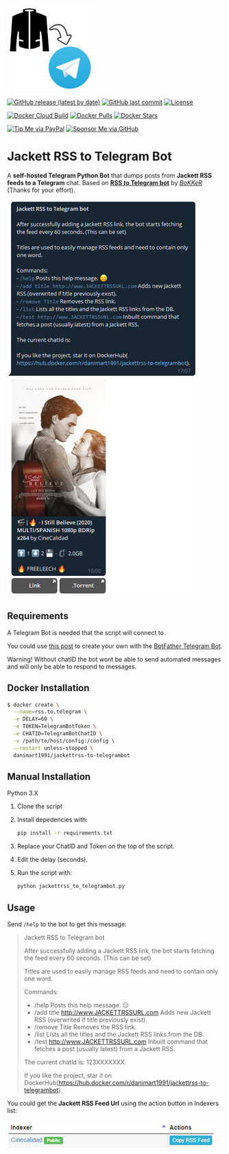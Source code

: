![Jackett RSS to Telegram Bot logo](/docs/images/logo.png)

[![GitHub release (latest by date)](https://img.shields.io/github/v/release/danimart1991/jackettrss-to-telegrambot)](https://github.com/danimart1991/jackettrss-to-telegrambot/releases)
[![GitHub last commit](https://img.shields.io/github/last-commit/danimart1991/jackettrss-to-telegrambot)](https://github.com/danimart1991/jackettrss-to-telegrambot/commits)
[![License](https://img.shields.io/github/license/danimart1991/jackettrss-to-telegrambot)](https://github.com/danimart1991/jackettrss-to-telegrambot/blob/main/LICENSE)

[![Docker Cloud Build](https://img.shields.io/docker/cloud/build/danimart1991/jackettrss-to-telegrambot)](https://hub.docker.com/r/danimart1991/jackettrss-to-telegrambot)
[![Docker Pulls](https://img.shields.io/docker/pulls/danimart1991/jackettrss-to-telegrambot)](https://hub.docker.com/r/danimart1991/jackettrss-to-telegrambot)
[![Docker Stars](https://img.shields.io/docker/stars/danimart1991/jackettrss-to-telegrambot)](https://hub.docker.com/r/danimart1991/jackettrss-to-telegrambot)

[![Tip Me via PayPal](https://img.shields.io/badge/PayPal-tip%20me-blue?logo=paypal&style=flat)](https://www.paypal.me/danimart1991)
[![Sponsor Me via GitHub](https://img.shields.io/badge/GitHub-sponsor%20me-blue?logo=github&style=flat)](https://github.com/sponsors/danimart1991)

# Jackett RSS to Telegram Bot

A **self-hosted Telegram Python Bot** that dumps posts from **Jackett RSS feeds to a Telegram** chat. Based on [**RSS to Telegram bot**](https://github.com/BoKKeR/RSS-to-Telegram-Bot) by [_BoKKeR_](https://github.com/BoKKeR) (Thanks for your effort).

![Image of the chat](/docs/images/example.png)

## Requirements

A Telegram Bot is needed that the script will connect to.

You could use [this post](https://www.danielmartingonzalez.com/en/home-assistant-notifications-on-telegram/) to create your own with the [BotFather Telegram Bot](https://telegram.me/botfather).

Warning! Without chatID the bot wont be able to send automated messages and will only be able to respond to messages.

## Docker Installation

```bash
$ docker create \
  --name=rss.to.telegram \
  -e DELAY=60 \
  -e TOKEN=TelegramBotToken \
  -e CHATID=TelegramBotChatID \
  -v /path/to/host/config:/config \
  --restart unless-stopped \
  danimart1991/jackettrss-to-telegrambot
```

## Manual Installation

Python 3.X

1. Clone the script
2. Install depedencies with:

    ```bash
    pip install -r requirements.txt
    ```

3. Replace your ChatID and Token on the top of the script.
4. Edit the delay (seconds).
5. Run the script with:

    ```bash
    python jackettrss_to_telegrambot.py
    ```

## Usage

Send `/help` to the bot to get this message:

> Jackett RSS to Telegram bot
>
> After successfully adding a Jackett RSS link, the bot starts fetching the feed every 60 seconds. (This can be set)
>
> Titles are used to easily manage RSS feeds and need to contain only one word.
>
> Commands:
>
> - /help Posts this help message. 😑
> - /add title http://www.JACKETTRSSURL.com Adds new Jackett RSS (overwrited if title previously exist).
> - /remove Title Removes the RSS link.
> - /list Lists all the titles and the Jackett RSS links from the DB.
> - /test http://www.JACKETTRSSURL.com Inbuilt command that fetches a post (usually latest) from a Jackett RSS.
>
> The current chatId is: 123XXXXXXX.
>
> If you like the project, star it on DockerHub(https://hub.docker.com/r/danimart1991/jackettrss-to-telegrambot).

You could get the **Jackett RSS Feed Url** using the action button in Indexers list:

![Jackett RSS Feed Button](/docs/images/rssfeed.png)
